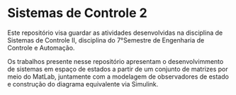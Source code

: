 # Sistemas de Controle 2
Este repositório visa guardar as atividades desenvolvidas na disciplina de Sistemas de Controle II, disciplina do 7°Semestre de Engenharia de Controle e Automação.

Os trabalhos presente nesse repositório apresentam o desenvolvimmento de sistemas em espaço de estados a partir de um conjunto de matrizes por meio do MatLab, juntamente com a modelagem de observadores de estado e construção do diagrama equivalente via Simulink.
